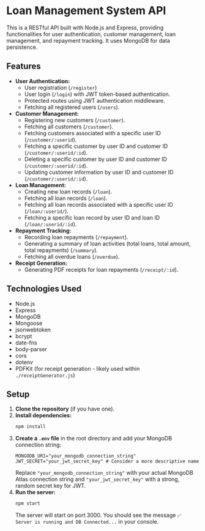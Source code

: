 # Loan Management System API

This is a RESTful API built with Node.js and Express, providing functionalities for user authentication, customer management, loan management, and repayment tracking. It uses MongoDB for data persistence.

## Features

* **User Authentication:**
    * User registration (`/register`)
    * User login (`/login`) with JWT token-based authentication.
    * Protected routes using JWT authentication middleware.
    * Fetching all registered users (`/users`).
* **Customer Management:**
    * Registering new customers (`/customer`).
    * Fetching all customers (`/customer`).
    * Fetching customers associated with a specific user ID (`/customer/:userid`).
    * Fetching a specific customer by user ID and customer ID (`/customer/:userid/:id`).
    * Deleting a specific customer by user ID and customer ID (`/customer/:userid/:id`).
    * Updating customer information by user ID and customer ID (`/customer/:userid/:id`).
* **Loan Management:**
    * Creating new loan records (`/loan`).
    * Fetching all loan records (`/loan`).
    * Fetching all loan records associated with a specific user ID (`/loan/:userid/`).
    * Fetching a specific loan record by user ID and loan ID (`/loan/:userid/:id`).
* **Repayment Tracking:**
    * Recording loan repayments (`/repayment`).
    * Generating a summary of loan activities (total loans, total amount, total repayments) (`/summary`).
    * Fetching all overdue loans (`/overdue`).
* **Receipt Generation:**
    * Generating PDF receipts for loan repayments (`/receipt/:id`).

## Technologies Used

* Node.js
* Express
* MongoDB
* Mongoose
* jsonwebtoken
* bcrypt
* date-fns
* body-parser
* cors
* dotenv
* PDFKit (for receipt generation - likely used within `./receiptGenerator.js`)

## Setup

1.  **Clone the repository** (if you have one).
2.  **Install dependencies:**
    ```bash
    npm install
    ```
3.  **Create a `.env` file** in the root directory and add your MongoDB connection string:
    ```env
    MONGODB_URI="your_mongodb_connection_string"
    JWT_SECRET="your_jwt_secret_key" # Consider a more descriptive name
    ```
    Replace `"your_mongodb_connection_string"` with your actual MongoDB Atlas connection string and `"your_jwt_secret_key"` with a strong, random secret key for JWT.
4.  **Run the server:**
    ```bash
    npm start
    ```
    The server will start on port 3000. You should see the message `✅ Server is running and DB Connected...` in your console.
